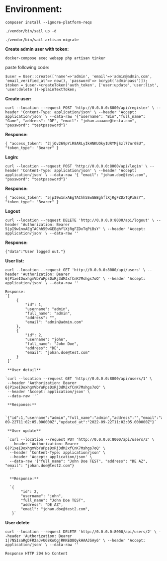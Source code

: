 # Environment:

`composer install --ignore-platform-reqs`

`./vendor/bin/sail up -d`

`./vendor/bin/sail artisan migrate`

**Create admin user with token:**

`
docker-compose exec webapp php artisan tinker
`

paste following code:

`
$user = User::create(['name'=>'admin', 'email'=>'admin@admin.com', 'email_verified_at'=> now(), 'password'=> bcrypt('adminpass')]);
$token = $user->createToken('auth_token', ['user:update','user:list', 'user:delete'])->plainTextToken;
`

**Create user:**

``
curl --location --request POST 'http://0.0.0.0:8000/api/register' \
--header 'Content-Type: application/json' \
--header 'Accept: application/json' \
--data-raw '{"username": "Bin","full_name": "Game", "address": "DE", "email": "johan.aaaaoe@testa.com", "password": "testpassword"}'
``

**Response:**

`
{
    "access_token": "2|jQv269pYiR8ARLyIkHNKUOky1URYMjSzl77nr0SU",
    "token_type": "Bearer"
}
`

**Login:**

`curl --location --request POST 'http://0.0.0.0:8000/api/login' \
 --header 'Content-Type: application/json' \
 --header 'Accept: application/json' \
 --data-raw '{ "email": "johan.doe@test.com", "password": "testpassword"}'`
 
 **Response:**
 
 `{
      "access_token": "5|pI9w1nxAEgTAChh5SwGEBghflXjRgFZDxTqPiBsY",
      "token_type": "Bearer"
  }`
  
  **Logout**
  
  `curl --location --request DELETE 'http://0.0.0.0:8000/api/logout' \
   --header 'Authorization: Bearer 5|pI9w1nxAEgTAChh5SwGEBghflXjRgFZDxTqPiBsY' \
   --header 'Accept: application/json' \
   --data-raw ''`
   
   **Response:**
   
   `{"data":"User logged out."}`
   
   **User list:**
   
   `curl --location --request GET 'http://0.0.0.0:8000/api/users' \
    --header 'Authorization: Bearer 6|P1xeIDoxhgmVbYuPpsDxRj3dMJxfCnK7Mshgs7oQ' \
    --header 'Accept: application/json' \
    --data-raw ''`
    
    Response:
    `[
         {
             "id": 1,
             "username": "admin",
             "full_name": "admin",
             "address": "",
             "email": "admin@admin.com"
         },
         {
             "id": 2,
             "username": "john",
             "full_name": "John Doe",
             "address": "DE",
             "email": "johan.doe@test.com"
         }
     ]`
     
     **User detail**
     
    `curl --location --request GET 'http://0.0.0.0:8000/api/users/1' \
     --header 'Authorization: Bearer 6|P1xeIDoxhgmVbYuPpsDxRj3dMJxfCnK7Mshgs7oQ' \
     --header 'Accept: application/json' \
     --data-raw ''`
     
     **Response:**
     
     `{"id":1,"username":"admin","full_name":"admin","address":"","email":"admin@admin.com","email_verified_at":null,"created_at":"2022-09-22T11:02:05.000000Z","updated_at":"2022-09-22T11:02:05.000000Z"}`
     
     **User update**
     
     `curl --location --request PUT 'http://0.0.0.0:8000/api/users/2' \
      --header 'Authorization: Bearer 6|P1xeIDoxhgmVbYuPpsDxRj3dMJxfCnK7Mshgs7oQ' \
      --header 'Content-Type: application/json' \
      --header 'Accept: application/json' \
      --data-raw '{"full_name": "John Doe TEST", "address": "DE AZ", "email": "johan.doe@test2.com"}
      '`
      
      **Response:**
      
      `{
           "id": 2,
           "username": "john",
           "full_name": "John Doe TEST",
           "address": "DE AZ",
           "email": "johan.doe@test2.com",
       }`
   
   **User delete**
   
   `curl --location --request DELETE 'http://0.0.0.0:8000/api/users/2' \
    --header 'Authorization: Bearer 1|7NSIsaRgDFR2aJvU68KoOgjRKKEQ8QykHAAJSAy6' \
    --header 'Accept: application/json' \
    --data-raw ''`
    
    Response HTTP 204 No Content
   
